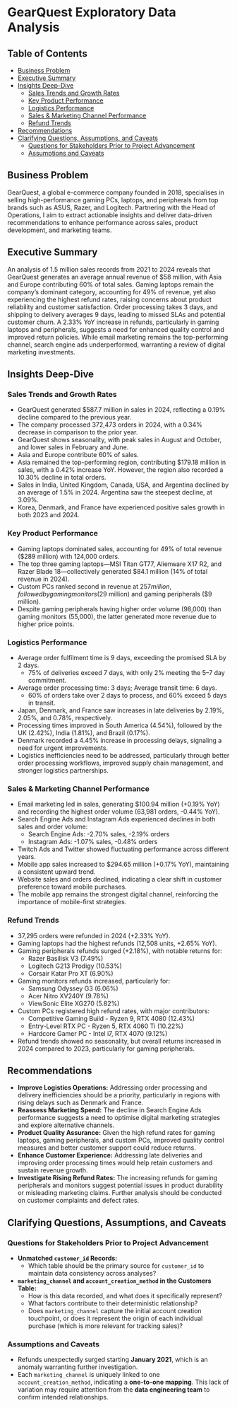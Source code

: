 # GearQuest Exploratory Data Analysis

## Table of Contents
- [Business Problem](#business-problem)
- [Executive Summary](#executive-summary)
- [Insights Deep-Dive](#insights-deep-dive)
  - [Sales Trends and Growth Rates](#sales-trends-and-growth-rates)
  - [Key Product Performance](#key-product-performance)
  - [Logistics Performance](#logistics-performance)
  - [Sales & Marketing Channel Performance](#sales--marketing-channel-performance)
  - [Refund Trends](#refund-trends)
- [Recommendations](#recommendations)
- [Clarifying Questions, Assumptions, and Caveats](#clarifying-questions-assumptions-and-caveats)
  - [Questions for Stakeholders Prior to Project Advancement](#questions-for-stakeholders-prior-to-project-advancement)
  - [Assumptions and Caveats](#assumptions-and-caveats)

## Business Problem
GearQuest, a global e-commerce company founded in 2018, specialises in selling high-performance gaming PCs, laptops, and peripherals from top brands such as ASUS, Razer, and Logitech. Partnering with the Head of Operations, I aim to extract actionable insights and deliver data-driven recommendations to enhance performance across sales, product development, and marketing teams.

## Executive Summary
An analysis of 1.5 million sales records from 2021 to 2024 reveals that GearQuest generates an average annual revenue of $58 million, with Asia and Europe contributing 60% of total sales. Gaming laptops remain the company’s dominant category, accounting for 49% of revenue, yet also experiencing the highest refund rates, raising concerns about product reliability and customer satisfaction. Order processing takes 3 days, and shipping to delivery averages 9 days, leading to missed SLAs and potential customer churn. A 2.33% YoY increase in refunds, particularly in gaming laptops and peripherals, suggests a need for enhanced quality control and improved return policies. While email marketing remains the top-performing channel, search engine ads underperformed, warranting a review of digital marketing investments.

## Insights Deep-Dive

### Sales Trends and Growth Rates
- GearQuest generated $587.7 million in sales in 2024, reflecting a 0.19% decline compared to the previous year.
- The company processed 372,473 orders in 2024, with a 0.34% decrease in comparison to the prior year.
- GearQuest shows seasonality, with peak sales in August and October, and lower sales in February and June.
- Asia and Europe contribute 60% of sales.
- Asia remained the top-performing region, contributing $179.18 million in sales, with a 0.42% increase YoY. However, the region also recorded a 10.30% decline in total orders.
- Sales in India, United Kingdom, Canada, USA, and Argentina declined by an average of 1.5% in 2024. Argentina saw the steepest decline, at 3.09%.
- Korea, Denmark, and France have experienced positive sales growth in both 2023 and 2024.

### Key Product Performance
- Gaming laptops dominated sales, accounting for 49% of total revenue ($289 million) with 124,000 orders.
- The top three gaming laptops—MSI Titan GT77, Alienware X17 R2, and Razer Blade 18—collectively generated $84.1 million (14% of total revenue in 2024).
- Custom PCs ranked second in revenue at $257 million, followed by gaming monitors ($29 million) and gaming peripherals ($9 million).
- Despite gaming peripherals having higher order volume (98,000) than gaming monitors (55,000), the latter generated more revenue due to higher price points.

### Logistics Performance
- Average order fulfilment time is 9 days, exceeding the promised SLA by 2 days.
  - 75% of deliveries exceed 7 days, with only 2% meeting the 5–7 day commitment.
- Average order processing time: 3 days; Average transit time: 6 days.
  - 60% of orders take over 2 days to process, and 60% exceed 5 days in transit.
- Japan, Denmark, and France saw increases in late deliveries by 2.19%, 2.05%, and 0.78%, respectively.
- Processing times improved in South America (4.54%), followed by the UK (2.42%), India (1.81%), and Brazil (0.17%).
- Denmark recorded a 4.45% increase in processing delays, signaling a need for urgent improvements.
- Logistics inefficiencies need to be addressed, particularly through better order processing workflows, improved supply chain management, and stronger logistics partnerships.

### Sales & Marketing Channel Performance
- Email marketing led in sales, generating $100.94 million (+0.19% YoY) and recording the highest order volume (63,981 orders, -0.44% YoY).
- Search Engine Ads and Instagram Ads experienced declines in both sales and order volume:
  - Search Engine Ads: -2.70% sales, -2.19% orders
  - Instagram Ads: -1.07% sales, -0.48% orders
- Twitch Ads and Twitter showed fluctuating performance across different years.
- Mobile app sales increased to $294.65 million (+0.17% YoY), maintaining a consistent upward trend.
- Website sales and orders declined, indicating a clear shift in customer preference toward mobile purchases.
- The mobile app remains the strongest digital channel, reinforcing the importance of mobile-first strategies.

### Refund Trends
- 37,295 orders were refunded in 2024 (+2.33% YoY).
- Gaming laptops had the highest refunds (12,508 units, +2.65% YoY).
- Gaming peripherals refunds surged (+2.18%), with notable returns for:
  - Razer Basilisk V3 (7.49%)
  - Logitech G213 Prodigy (10.53%)
  - Corsair Katar Pro XT (6.90%)
- Gaming monitors refunds increased, particularly for:
  - Samsung Odyssey G3 (6.06%)
  - Acer Nitro XV240Y (9.78%)
  - ViewSonic Elite XG270 (5.82%)
- Custom PCs registered high refund rates, with major contributors:
  - Competitive Gaming Build - Ryzen 9, RTX 4080 (12.43%)
  - Entry-Level RTX PC - Ryzen 5, RTX 4060 Ti (10.22%)
  - Hardcore Gamer PC - Intel i7, RTX 4070 (9.12%)
- Refund trends showed no seasonality, but overall returns increased in 2024 compared to 2023, particularly for gaming peripherals.

## Recommendations
- **Improve Logistics Operations:** Addressing order processing and delivery inefficiencies should be a priority, particularly in regions with rising delays such as Denmark and France.
- **Reassess Marketing Spend:** The decline in Search Engine Ads performance suggests a need to optimise digital marketing strategies and explore alternative channels.
- **Product Quality Assurance:** Given the high refund rates for gaming laptops, gaming peripherals, and custom PCs, improved quality control measures and better customer support could reduce returns.
- **Enhance Customer Experience:** Addressing late deliveries and improving order processing times would help retain customers and sustain revenue growth.
- **Investigate Rising Refund Rates:** The increasing refunds for gaming peripherals and monitors suggest potential issues in product durability or misleading marketing claims. Further analysis should be conducted on customer complaints and defect rates.

## Clarifying Questions, Assumptions, and Caveats

### Questions for Stakeholders Prior to Project Advancement
- **Unmatched `customer_id` Records:**
  - Which table should be the primary source for `customer_id` to maintain data consistency across analyses?
- **`marketing_channel` and `account_creation_method` in the Customers Table:**
  - How is this data recorded, and what does it specifically represent?
  - What factors contribute to their deterministic relationship?
  - Does `marketing_channel` capture the initial account creation touchpoint, or does it represent the origin of each individual purchase (which is more relevant for tracking sales)?

### Assumptions and Caveats
- Refunds unexpectedly surged starting **January 2021**, which is an anomaly warranting further investigation.
- Each `marketing_channel` is uniquely linked to one `account_creation_method`, indicating a **one-to-one mapping**. This lack of variation may require attention from the **data engineering team** to confirm intended relationships.
